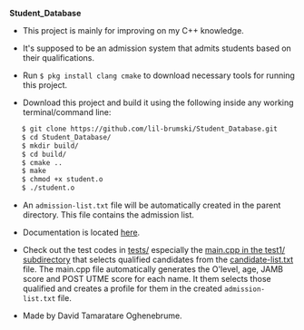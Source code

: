 **Student_Database**

* This project is mainly for improving on my C++ knowledge. 

* It's supposed to be an admission system that admits students based on their qualifications.

* Run `$ pkg install clang cmake` to download necessary tools for running this project.

* Download this project and build it using the following inside any working terminal/command line:

```bash 
   $ git clone https://github.com/lil-brumski/Student_Database.git
   $ cd Student_Database/
   $ mkdir build/
   $ cd build/
   $ cmake ..
   $ make
   $ chmod +x student.o
   $ ./student.o
```

* An `admission-list.txt` file will be automatically created in the parent directory. This file contains the admission list.

* Documentation is located [here](https://github.com/lil-brumski/Student_Database/tree/main/docs).

* Check out the test codes in [tests/](https://github.com/lil-brumski/Student_Database/tree/main/tests) especially the [main.cpp in the test1/ subdirectory](https://github.com/lil-brumski/Student_Database/blob/main/tests%2Ftest1%2Fmain.cpp) that selects qualified candidates from the [candidate-list.txt](https://github.com/lil-brumski/Student_Database/blob/main/tests%2Ftest1%2Fcandidate-list.txt) file. The main.cpp file automatically generates the O'level, age, JAMB score and POST UTME score for each name. It them selects those qualified and creates a profile for them in the created `admission-list.txt` file.

* Made by David Tamaratare Oghenebrume.